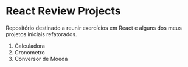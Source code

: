 
# React Review Projects
Repositório destinado a reunir exercícios em React e alguns dos meus projetos iniciais refatorados.

1. Calculadora
2. Cronometro
3. Conversor de Moeda